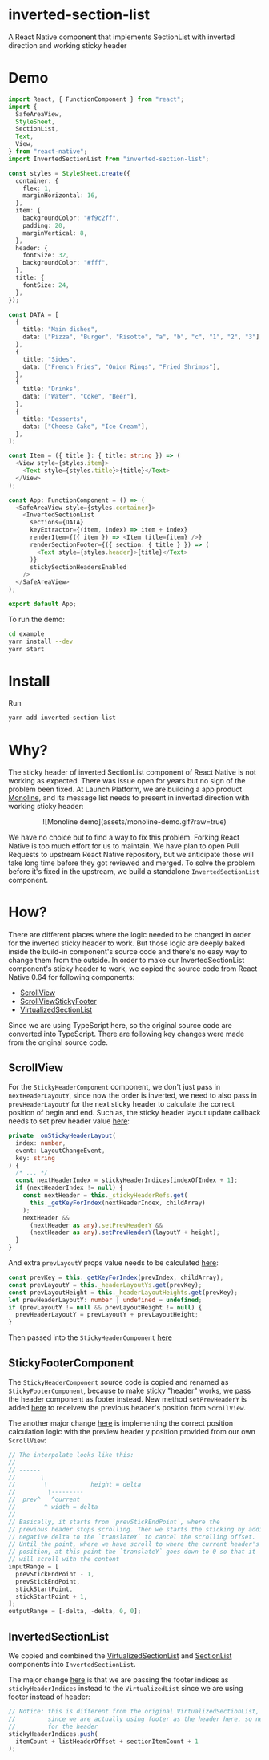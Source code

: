 # inverted-section-list
A React Native component that implements SectionList with inverted direction and working sticky header

# Demo

```typescript
import React, { FunctionComponent } from "react";
import {
  SafeAreaView,
  StyleSheet,
  SectionList,
  Text,
  View,
} from "react-native";
import InvertedSectionList from "inverted-section-list";

const styles = StyleSheet.create({
  container: {
    flex: 1,
    marginHorizontal: 16,
  },
  item: {
    backgroundColor: "#f9c2ff",
    padding: 20,
    marginVertical: 8,
  },
  header: {
    fontSize: 32,
    backgroundColor: "#fff",
  },
  title: {
    fontSize: 24,
  },
});

const DATA = [
  {
    title: "Main dishes",
    data: ["Pizza", "Burger", "Risotto", "a", "b", "c", "1", "2", "3"],
  },
  {
    title: "Sides",
    data: ["French Fries", "Onion Rings", "Fried Shrimps"],
  },
  {
    title: "Drinks",
    data: ["Water", "Coke", "Beer"],
  },
  {
    title: "Desserts",
    data: ["Cheese Cake", "Ice Cream"],
  },
];

const Item = ({ title }: { title: string }) => (
  <View style={styles.item}>
    <Text style={styles.title}>{title}</Text>
  </View>
);

const App: FunctionComponent = () => (
  <SafeAreaView style={styles.container}>
    <InvertedSectionList
      sections={DATA}
      keyExtractor={(item, index) => item + index}
      renderItem={({ item }) => <Item title={item} />}
      renderSectionFooter={({ section: { title } }) => (
        <Text style={styles.header}>{title}</Text>
      )}
      stickySectionHeadersEnabled
    />
  </SafeAreaView>
);

export default App;
```

To run the demo:

```bash
cd example
yarn install --dev
yarn start
```

# Install

Run

```bash
yarn add inverted-section-list
```

# Why?

The sticky header of inverted SectionList component of React Native is not working as expected.
There was issue open for years but no sign of the problem been fixed. At Launch Platform,
we are building a app product [Monoline](https://monoline.io), and its message list needs to present in inverted direction
with working sticky header:

<p align="center">
  ![Monoline demo](assets/monoline-demo.gif?raw=true)
</p>

We have no choice but to find a way to fix this problem. Forking React Native is too much effort for us
to maintain. We have plan to open Pull Requests to upstream React Native repository, but we anticipate those
will take long time before they got reviewed and merged. To solve the problem before it's fixed in the upstream,
we build a standalone `InvertedSectionList` component.

# How?

There are different places where the logic needed to be changed in order for the inverted sticky header to work.
But those logic are deeply baked inside the build-in component's source code and there's no easy way to change them
from the outside. In order to make our InvertedSectionList component's sticky header to work, we copied the source
code from React Native 0.64 for following components:

- [ScrollView](https://github.com/facebook/react-native/blob/757bb75fbf837714725d7b2af62149e8e2a7ee51/Libraries/Components/ScrollView/ScrollView.js)
- [ScrollViewStickyFooter](https://github.com/facebook/react-native/blob/6790cf137f73f2d7863911f9115317048c66a6ee/Libraries/Components/ScrollView/ScrollViewStickyHeader.js)
- [VirtualizedSectionList](https://github.com/facebook/react-native/blob/6790cf137f73f2d7863911f9115317048c66a6ee/Libraries/Lists/VirtualizedSectionList.js)

Since we are using TypeScript here, so the original source code are converted into TypeScript.
There are following key changes were made from the original source code.

## ScrollView

For the `StickyHeaderComponent` component, we don't just pass in `nextHeaderLayoutY`, since now the order is inverted, we need to
also pass in `prevHeaderLayoutY` for the next sticky header to calculate the correct position of begin and end.
Such as, the sticky header layout update callback needs to set prev header value [here](https://github.com/LaunchPlatform/inverted-section-list/blob/db04f829993f0e1c6f6ba261fb459f8264080466/src/ScrollView.tsx#L446-L454):

```typescript
private _onStickyHeaderLayout(
  index: number,
  event: LayoutChangeEvent,
  key: string
) {
  /* ... */
  const nextHeaderIndex = stickyHeaderIndices[indexOfIndex + 1];
  if (nextHeaderIndex != null) {
    const nextHeader = this._stickyHeaderRefs.get(
      this._getKeyForIndex(nextHeaderIndex, childArray)
    );
    nextHeader &&
      (nextHeader as any).setPrevHeaderY &&
      (nextHeader as any).setPrevHeaderY(layoutY + height);
  }
}
```

And extra `prevLayoutY` props value needs to be calculated [here](https://github.com/LaunchPlatform/inverted-section-list/blob/db04f829993f0e1c6f6ba261fb459f8264080466/src/ScrollView.tsx#L572-L578):

```typescript
const prevKey = this._getKeyForIndex(prevIndex, childArray);
const prevLayoutY = this._headerLayoutYs.get(prevKey);
const prevLayoutHeight = this._headerLayoutHeights.get(prevKey);
let prevHeaderLayoutY: number | undefined = undefined;
if (prevLayoutY != null && prevLayoutHeight != null) {
  prevHeaderLayoutY = prevLayoutY + prevLayoutHeight;
}
```

Then passed into the `StickyHeaderComponent` [here](https://github.com/LaunchPlatform/inverted-section-list/blob/db04f829993f0e1c6f6ba261fb459f8264080466/src/ScrollView.tsx#L588)

## StickyFooterComponent

The `StickyHeaderComponent` source code is copied and renamed as `StickyFooterComponent`, because to make
sticky "header" works, we pass the header component as footer instead. New method `setPrevHeaderY` is
added [here](https://github.com/LaunchPlatform/inverted-section-list/blob/ceb0d30fbb50552f3037fb76d78fd46e37536da6/src/ScrollViewStickyFooter.tsx#L72-L75)
to receivew the previous header's position from `ScrollView`.

The another major change [here](https://github.com/LaunchPlatform/inverted-section-list/blob/ceb0d30fbb50552f3037fb76d78fd46e37536da6/src/ScrollViewStickyFooter.tsx#L210-L231)
is implementing the correct position calculation logic with the preview header y position provided from
our own `ScrollView`:

```typescript
// The interpolate looks like this:
//
// ------
//       \
//        \            height = delta
//         \---------
//  prev^   ^current
//        ^ width = delta
//
// Basically, it starts from `prevStickEndPoint`, where the
// previous header stops scrolling. Then we starts the sticking by adding
// negative delta to the `translateY` to cancel the scrolling offset.
// Until the point, where we have scroll to where the current header's original
// position, at this point the `translateY` goes down to 0 so that it
// will scroll with the content
inputRange = [
  prevStickEndPoint - 1,
  prevStickEndPoint,
  stickStartPoint,
  stickStartPoint + 1,
];
outputRange = [-delta, -delta, 0, 0];
```

## InvertedSectionList

We copied and combined the
[VirtualizedSectionList](https://github.com/facebook/react-native/blob/6790cf137f73f2d7863911f9115317048c66a6ee/Libraries/Lists/VirtualizedSectionList.js) and
[SectionList](https://github.com/facebook/react-native/blob/6790cf137f73f2d7863911f9115317048c66a6ee/Libraries/Lists/SectionList.js)
components into `InvertedSectionList`.

The major change [here](https://github.com/LaunchPlatform/inverted-section-list/blob/69a44003500281d6b89166c59c407c5b9fa1050d/src/InvertedSectionList.tsx#L433-L438) is
that we are passing the footer indices as `stickyHeaderIndices` instead to the `VirtualizedList` since we are using
footer instead of header:

```typescript
// Notice: this is different from the original VirtualizedSectionList,
//         since we are actually using footer as the header here, so need to + 1
//         for the header
stickyHeaderIndices.push(
  itemCount + listHeaderOffset + sectionItemCount + 1
);
```
